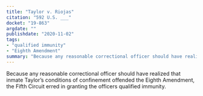 ```yaml
---
title: "Taylor v. Riojas"
citation: "592 U.S. ___"
docket: "19-863"
argdate: ""
publishdate: "2020-11-02"
tags:
- "qualified immunity"
- "Eighth Amendment"
summary: "Because any reasonable correctional officer should have realized that inmate Taylor’s conditions of confinement offended the Eighth Amendment, the Fifth Circuit erred in granting the officers qualified immunity."
---
```

Because any reasonable correctional officer should have realized that inmate Taylor’s conditions of confinement offended the Eighth Amendment, the Fifth Circuit erred in granting the officers qualified immunity.